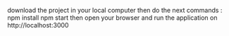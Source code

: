 download the project in your local computer then do the next commands : 
npm install
npm start
then open your browser and run the application on http://localhost:3000
